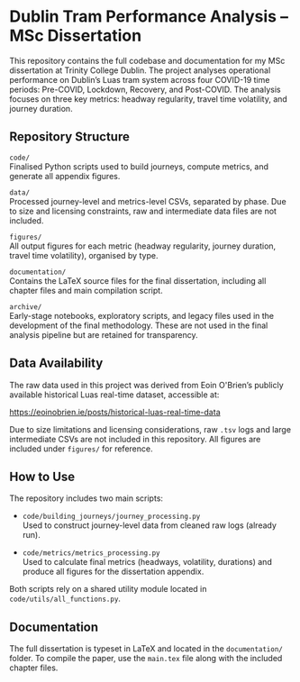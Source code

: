 # Dublin Tram Performance Analysis – MSc Dissertation

This repository contains the full codebase and documentation for my MSc dissertation at Trinity College Dublin. The project analyses operational performance on Dublin’s Luas tram system across four COVID-19 time periods: Pre-COVID, Lockdown, Recovery, and Post-COVID. The analysis focuses on three key metrics: headway regularity, travel time volatility, and journey duration.

## Repository Structure

`code/`  
Finalised Python scripts used to build journeys, compute metrics, and generate all appendix figures.

`data/`  
Processed journey-level and metrics-level CSVs, separated by phase. Due to size and licensing constraints, raw and intermediate data files are not included.

`figures/`  
All output figures for each metric (headway regularity, journey duration, travel time volatility), organised by type.

`documentation/`  
Contains the LaTeX source files for the final dissertation, including all chapter files and main compilation script.

`archive/`  
Early-stage notebooks, exploratory scripts, and legacy files used in the development of the final methodology. These are not used in the final analysis pipeline but are retained for transparency.

## Data Availability

The raw data used in this project was derived from Eoin O'Brien’s publicly available historical Luas real-time dataset, accessible at:

https://eoinobrien.ie/posts/historical-luas-real-time-data

Due to size limitations and licensing considerations, raw `.tsv` logs and large intermediate CSVs are not included in this repository. All figures are included under `figures/` for reference.

## How to Use

The repository includes two main scripts:

- `code/building_journeys/journey_processing.py`  
  Used to construct journey-level data from cleaned raw logs (already run).

- `code/metrics/metrics_processing.py`  
  Used to calculate final metrics (headways, volatility, durations) and produce all figures for the dissertation appendix.

Both scripts rely on a shared utility module located in `code/utils/all_functions.py`.

## Documentation

The full dissertation is typeset in LaTeX and located in the `documentation/` folder. To compile the paper, use the `main.tex` file along with the included chapter files.
